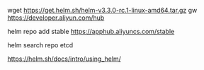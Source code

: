 wget https://get.helm.sh/helm-v3.3.0-rc.1-linux-amd64.tar.gz
gw
https://developer.aliyun.com/hub

 helm repo add stable https://apphub.aliyuncs.com/stable
 
 
 helm search repo   etcd
 
 
 https://helm.sh/docs/intro/using_helm/

